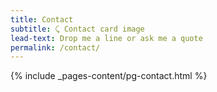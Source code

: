 ```yaml
---
title: Contact
subtitle: ⤹ Contact card image
lead-text: Drop me a line or ask me a quote
permalink: /contact/
---
```

{% include _pages-content/pg-contact.html %}
